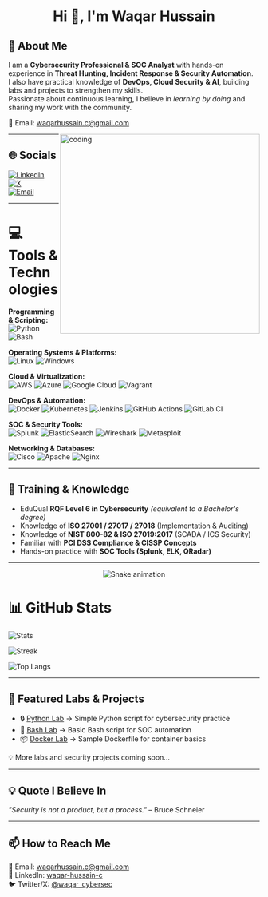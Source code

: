 
<h1 align="center">Hi 👋, I'm Waqar Hussain</h1>

## 💫 About Me  

I am a **Cybersecurity Professional & SOC Analyst** with hands-on experience in **Threat Hunting, Incident Response & Security Automation**.  
I also have practical knowledge of **DevOps, Cloud Security & AI**, building labs and projects to strengthen my skills.  
Passionate about continuous learning, I believe in *learning by doing* and sharing my work with the community.  

📧 Email: waqarhussain.c@gmail.com  

<img align="right" alt="coding" width="400" src="https://i.pinimg.com/originals/e9/ea/34/e9ea347d7bc199e10ac7f1592ce8abe5.gif">

---

## 🌐 Socials  
[![LinkedIn](https://img.shields.io/badge/LinkedIn-%230077B5.svg?logo=linkedin&logoColor=white)](https://linkedin.com/in/waqar-hussain-c)  
[![X](https://img.shields.io/badge/X-black.svg?logo=X&logoColor=white)](https://x.com/waqar_cybersec)  
[![Email](https://img.shields.io/badge/Email-D14836?logo=gmail&logoColor=white)](mailto:waqarhussain.c@gmail.com)  

---

# 💻 Tools & Technologies

**Programming & Scripting:**  
![Python](https://img.shields.io/badge/python-3670A0?style=for-the-badge&logo=python&logoColor=ffdd54) 
![Bash](https://img.shields.io/badge/bash-%23121011.svg?style=for-the-badge&logo=gnu-bash&logoColor=white)

**Operating Systems & Platforms:**  
![Linux](https://img.shields.io/badge/Linux-FCC624?style=for-the-badge&logo=linux&logoColor=black) 
![Windows](https://img.shields.io/badge/Windows-0078D6?style=for-the-badge&logo=windows&logoColor=white)

**Cloud & Virtualization:**  
![AWS](https://img.shields.io/badge/AWS-%23FF9900.svg?style=for-the-badge&logo=amazon-aws&logoColor=white) 
![Azure](https://img.shields.io/badge/azure-%230072C6.svg?style=for-the-badge&logo=microsoftazure&logoColor=white) 
![Google Cloud](https://img.shields.io/badge/GoogleCloud-%234285F4.svg?style=for-the-badge&logo=google-cloud&logoColor=white) 
![Vagrant](https://img.shields.io/badge/vagrant-%231563FF.svg?style=for-the-badge&logo=vagrant&logoColor=white)

**DevOps & Automation:**  
![Docker](https://img.shields.io/badge/docker-%230db7ed.svg?style=for-the-badge&logo=docker&logoColor=white) 
![Kubernetes](https://img.shields.io/badge/kubernetes-%23326ce5.svg?style=for-the-badge&logo=kubernetes&logoColor=white) 
![Jenkins](https://img.shields.io/badge/jenkins-%232C5263.svg?style=for-the-badge&logo=jenkins&logoColor=white) 
![GitHub Actions](https://img.shields.io/badge/github%20actions-%232671E5.svg?style=for-the-badge&logo=githubactions&logoColor=white) 
![GitLab CI](https://img.shields.io/badge/gitlab%20CI-%23181717.svg?style=for-the-badge&logo=gitlab&logoColor=white) 

**SOC & Security Tools:**  
![Splunk](https://img.shields.io/badge/splunk-%23000000.svg?style=for-the-badge&logo=splunk&logoColor=white) 
![ElasticSearch](https://img.shields.io/badge/-ElasticSearch-005571?style=for-the-badge&logo=elasticsearch) 
![Wireshark](https://img.shields.io/badge/Wireshark-1679A7?style=for-the-badge&logo=wireshark&logoColor=white) 
![Metasploit](https://img.shields.io/badge/Metasploit-000000?style=for-the-badge&logo=metasploit&logoColor=white) 

**Networking & Databases:**  
![Cisco](https://img.shields.io/badge/cisco-%23049fd9.svg?style=for-the-badge&logo=cisco&logoColor=black) 
![Apache](https://img.shields.io/badge/apache-%23D42029.svg?style=for-the-badge&logo=apache&logoColor=white) 
![Nginx](https://img.shields.io/badge/nginx-%23009639.svg?style=for-the-badge&logo=nginx&logoColor=white)

---

## 📜 Training & Knowledge  
- EduQual **RQF Level 6 in Cybersecurity** *(equivalent to a Bachelor's degree)*  
- Knowledge of **ISO 27001 / 27017 / 27018** (Implementation & Auditing)  
- Knowledge of **NIST 800-82 & ISO 27019:2017** (SCADA / ICS Security)  
- Familiar with **PCI DSS Compliance & CISSP Concepts**  
- Hands-on practice with **SOC Tools (Splunk, ELK, QRadar)**  

---
<!-- Snake Game Repo View -->

<div align="center">
  <img src="https://profile-readme-generator.com/assets/snake.svg" alt="Snake animation" />
</div>

# 📊 GitHub Stats  
![Stats](https://github-readme-stats.vercel.app/api?username=Waqar-cyberSecurity&show_icons=true&theme=dark&rank_icon=github&cache_seconds=21600)  

![Streak](https://streak-stats.demolab.com?user=Waqar-cyberSecurity&theme=dark&date_format=j%20M%5B%20Y%5D&mode=weekly)  

![Top Langs](https://github-readme-stats.vercel.app/api/top-langs/?username=Waqar-cyberSecurity&layout=compact&theme=dark&langs_count=8)  

---

## 📂 Featured Labs & Projects  
- 🔒 [Python Lab](https://github.com/Waqar-cyberSecurity/python-lab) → Simple Python script for cybersecurity practice  
- 🐍 [Bash Lab](https://github.com/Waqar-cyberSecurity/bash-lab) → Basic Bash script for SOC automation  
- 📦 [Docker Lab](https://github.com/Waqar-cyberSecurity/docker-lab) → Sample Dockerfile for container basics  

💡 More labs and security projects coming soon...  

---

## 💡 Quote I Believe In  
*"Security is not a product, but a process."* – Bruce Schneier  

---

## 📫 How to Reach Me  
📧 Email: waqarhussain.c@gmail.com  
💼 LinkedIn: [waqar-hussain-c](https://linkedin.com/in/waqar-hussain-c)  
🐦 Twitter/X: [@waqar_cybersec](https://x.com/waqar_cybersec)  
